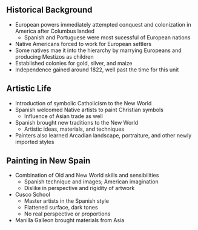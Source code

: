 ## Historical Background
- European powers immediately attempted conquest and colonization in America after Columbus landed
	- Spanish and Portuguese were most sucessful of European nations
- Native Americans forced to work for European settlers
- Some natives mae it into the hierarchy by marrying Europeans and producing Mestizos as children
- Established colonies for gold, silver, and maize
- Independence gained around 1822, well past the time for this unit

## Artistic Life
- Introduction of symbolic Catholicism to the New World
- Spanish welcomed Native artists to paint Christian symbols
	- Influence of Asian trade as well
-  Spanish brought new traditions to the New World
	- Artistic ideas, materials, and techniques
- Painters also learned Arcadian  landscape, portraiture, and other newly imported styles

## Painting in New Spain
- Combination of Old and New World skills and sensibilities
	- Spanish technique and images; American imagination
	- Dislike in perspective and rigidity of artwork
- Cusco School
	- Master artists in the Spanish style
	- Flattened surface, dark tones
	- No real perspective or proportions
- Manilla Galleon brought materials from Asia